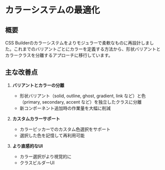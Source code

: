# カラーシステムの最適化

## 概要

CSS Builderのカラーシステムをよりモジュラーで柔軟なものに再設計しました。これまでのバリアントごとにカラーを定義する方法から、形状バリアントとカラークラスを分離するアプローチに移行しています。

## 主な改善点

1. **バリアントとカラーの分離**
   - 形状バリアント（solid, outline, ghost, gradient, link など）と色（primary, secondary, accent など）を独立したクラスに分離
   - 新コンポーネント追加時の作業量を大幅に削減

2. **カスタムカラーサポート**
   - カラーピッカーでのカスタム色選択をサポート
   - 選択した色を記憶して再利用可能

3. **より直感的なUI**
   - カラー選択がより視覚的に
   - クラスビルダーUI